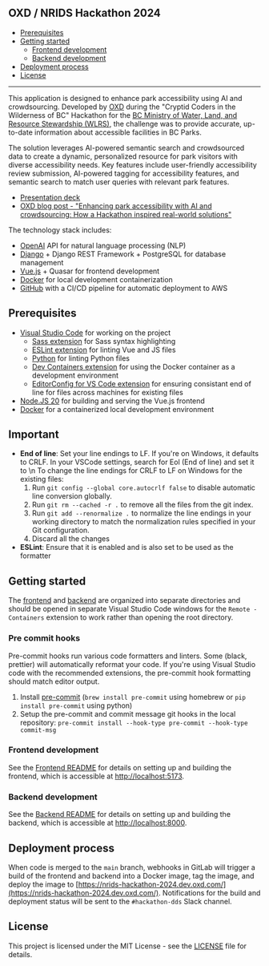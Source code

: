 ## OXD / NRIDS Hackathon 2024

- [Prerequisites](#prerequisites)
- [Getting started](#gettingstarted)
  - [Frontend development](#frontend)
  - [Backend development](#backend)
- [Deployment process](#servers-deployment)
- [License](#license)
---

This application is designed to enhance park accessibility using AI and crowdsourcing. Developed by [OXD](https://oxd.com/) during the "Cryptid Coders in the Wilderness of BC" Hackathon for the [BC Ministry of Water, Land, and Resource Stewardship (WLRS)](https://www2.gov.bc.ca/gov/content/governments/organizational-structure/ministries-organizations/ministries/water-land-and-resource-stewardship), the challenge was to provide accurate, up-to-date information about accessible facilities in BC Parks.

The solution leverages AI-powered semantic search and crowdsourced data to create a dynamic, personalized resource for park visitors with diverse accessibility needs. Key features include user-friendly accessibility review submission, AI-powered tagging for accessibility features, and semantic search to match user queries with relevant park features.

- [Presentation deck](/docs/presentation.pdf)
- [OXD blog post - "Enhancing park accessibility with AI and crowdsourcing: How a Hackathon inspired real-world solutions"](https://oxd.com/blog/2024/09/20/enhancing-park-accessibility-with-ai-and-crowdsourcing-a-two-day-hackathon/)

The technology stack includes:
- [OpenAI](https://openai.com/) API for natural language processing (NLP)
- [Django](https://www.djangoproject.com/) + Django REST Framework + PostgreSQL for database management
- [Vue.js](https://vuejs.org/) + Quasar for frontend development
- [Docker](https://www.docker.com/) for local development containerization
- [GitHub](https://github.com/) with a CI/CD pipeline for automatic deployment to AWS

## <a name="prerequisites"></a>Prerequisites

- [Visual Studio Code](https://code.visualstudio.com/) for working on the project
  - [Sass extension](https://marketplace.visualstudio.com/items?itemName=Syler.sass-indented) for Sass syntax highlighting
  - [ESLint extension](https://marketplace.visualstudio.com/items?itemName=dbaeumer.vscode-eslint) for linting Vue and JS files
  - [Python](https://marketplace.visualstudio.com/items?itemName=ms-python.python) for linting Python files
  - [Dev Containers extension](https://marketplace.visualstudio.com/items?itemName=ms-vscode-remote.remote-containers) for using the Docker container as a development environment
  - [EditorConfig for VS Code extension](https://marketplace.visualstudio.com/items?itemName=EditorConfig.EditorConfig) for ensuring consistant end of line for files across machines for existing files
- [Node.JS 20](https://nodejs.org/en/) for building and serving the Vue.js frontend
- [Docker](https://download.docker.com/mac/stable/Docker.dmg) for a containerized local development environment

## <a name="important"></a>Important

- **End of line**: Set your line endings to LF. If you're on Windows, it defaults to CRLF. In your VSCode settings, search for Eol (End of line) and set it to \n
    To change the line endings for CRLF to LF on Windows for the existing files:
    1. Run `git config --global core.autocrlf false` to disable automatic line conversion globally.
    2. Run `git rm --cached -r .` to remove all the files from the git index.
    3. Run `git add --renormalize .` to normalize the line endings in your working directory to match the normalization rules specified in your Git configuration.
    4. Discard all the changes
- **ESLint**: Ensure that it is enabled and is also set to be used as the formatter

## <a name="gettingstarted"></a>Getting started

The [frontend](frontend/) and [backend](backend/) are organized into separate directories and should be opened in separate Visual Studio Code windows for the `Remote - Containers` extension to work rather than opening the root directory.

### <a name="pre-commit"></a>Pre commit hooks

Pre-commit hooks run various code formatters and linters. Some (black, prettier) will automatically reformat your code. If you're
using Visual Studio code with the recommended extensions, the pre-commit hook formatting should match editor output.

1. Install [pre-commit](https://pre-commit.com/#install) (`brew install pre-commit` using homebrew or `pip install pre-commit` using python)
2. Setup the pre-commit and commit message git hooks in the local repository: `pre-commit install --hook-type pre-commit --hook-type commit-msg`

### <a name="frontend"></a>Frontend development

See the [Frontend README](frontend/README.md) for details on setting up and building the frontend, which is accessible at [http://localhost:5173](http://localhost:5173).

### <a name="backend"></a>Backend development

See the [Backend README](backend/README.md) for details on setting up and building the backend, which is accessible at [http://localhost:8000](http://localhost:8000).

## <a name="servers-deployment"></a>Deployment process

When code is merged to the `main` branch, webhooks in GitLab will trigger a build of the frontend and backend into a Docker image, tag the image, and deploy the image to [https://nrids-hackathon-2024.dev.oxd.com/](https://nrids-hackathon-2024.dev.oxd.com/). Notifications for the build and deployment status will be sent to the `#hackathon-dds` Slack channel.

## <a name="license"></a>License

This project is licensed under the MIT License - see the [LICENSE](LICENSE) file for details.
